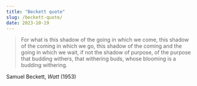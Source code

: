 ```yaml
---
title: "Beckett quote"
slug: /beckett-quote/
date: 2023-10-19
---
```


> For what is this shadow of the going in which we come, this shadow of the
> coming in which we go, this shadow of the coming and the going in which we
> wait, if not the shadow of purpose, of the purpose that budding withers, that
> withering buds, whose blooming is a budding withering.

Samuel Beckett, _Watt_ (1953)
